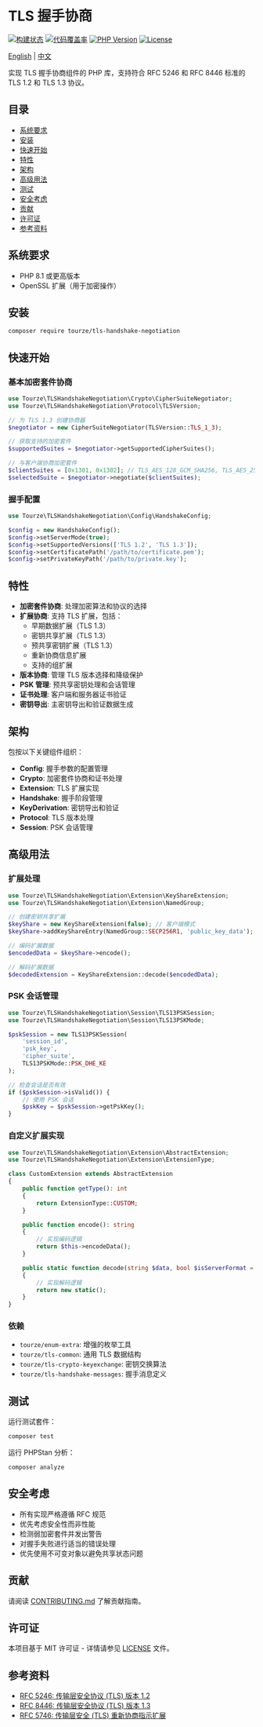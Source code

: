 # TLS 握手协商

[![构建状态](https://img.shields.io/github/actions/workflow/status/your-org/tls-handshake-negotiation/ci.yml?branch=main)](https://github.com/your-org/tls-handshake-negotiation/actions)
[![代码覆盖率](https://img.shields.io/codecov/c/github/your-org/tls-handshake-negotiation)](https://codecov.io/gh/your-org/tls-handshake-negotiation)
[![PHP Version](https://img.shields.io/badge/php-%3E%3D8.1-blue)](https://php.net/)
[![License](https://img.shields.io/badge/license-MIT-green)](LICENSE)

[English](README.md) | [中文](README.zh-CN.md)

实现 TLS 握手协商组件的 PHP 库，支持符合 RFC 5246 和 RFC 8446 标准的
TLS 1.2 和 TLS 1.3 协议。

## 目录

- [系统要求](#系统要求)
- [安装](#安装)
- [快速开始](#快速开始)
- [特性](#特性)
- [架构](#架构)
- [高级用法](#高级用法)
- [测试](#测试)
- [安全考虑](#安全考虑)
- [贡献](#贡献)
- [许可证](#许可证)
- [参考资料](#参考资料)

## 系统要求

- PHP 8.1 或更高版本
- OpenSSL 扩展（用于加密操作）

## 安装

```bash
composer require tourze/tls-handshake-negotiation
```

## 快速开始

### 基本加密套件协商

```php
use Tourze\TLSHandshakeNegotiation\Crypto\CipherSuiteNegotiator;
use Tourze\TLSHandshakeNegotiation\Protocol\TLSVersion;

// 为 TLS 1.3 创建协商器
$negotiator = new CipherSuiteNegotiator(TLSVersion::TLS_1_3);

// 获取支持的加密套件
$supportedSuites = $negotiator->getSupportedCipherSuites();

// 与客户端协商加密套件
$clientSuites = [0x1301, 0x1302]; // TLS_AES_128_GCM_SHA256, TLS_AES_256_GCM_SHA384
$selectedSuite = $negotiator->negotiate($clientSuites);
```

### 握手配置

```php
use Tourze\TLSHandshakeNegotiation\Config\HandshakeConfig;

$config = new HandshakeConfig();
$config->setServerMode(true);
$config->setSupportedVersions(['TLS 1.2', 'TLS 1.3']);
$config->setCertificatePath('/path/to/certificate.pem');
$config->setPrivateKeyPath('/path/to/private.key');
```

## 特性

- **加密套件协商**: 处理加密算法和协议的选择
- **扩展协商**: 支持 TLS 扩展，包括：
  - 早期数据扩展（TLS 1.3）
  - 密钥共享扩展（TLS 1.3）
  - 预共享密钥扩展（TLS 1.3）
  - 重新协商信息扩展
  - 支持的组扩展
- **版本协商**: 管理 TLS 版本选择和降级保护
- **PSK 管理**: 预共享密钥处理和会话管理
- **证书处理**: 客户端和服务器证书验证
- **密钥导出**: 主密钥导出和验证数据生成

## 架构

包按以下关键组件组织：

- **Config**: 握手参数的配置管理
- **Crypto**: 加密套件协商和证书处理
- **Extension**: TLS 扩展实现
- **Handshake**: 握手阶段管理
- **KeyDerivation**: 密钥导出和验证
- **Protocol**: TLS 版本处理
- **Session**: PSK 会话管理

## 高级用法

### 扩展处理

```php
use Tourze\TLSHandshakeNegotiation\Extension\KeyShareExtension;
use Tourze\TLSHandshakeNegotiation\Extension\NamedGroup;

// 创建密钥共享扩展
$keyShare = new KeyShareExtension(false); // 客户端模式
$keyShare->addKeyShareEntry(NamedGroup::SECP256R1, 'public_key_data');

// 编码扩展数据
$encodedData = $keyShare->encode();

// 解码扩展数据
$decodedExtension = KeyShareExtension::decode($encodedData);
```

### PSK 会话管理

```php
use Tourze\TLSHandshakeNegotiation\Session\TLS13PSKSession;
use Tourze\TLSHandshakeNegotiation\Session\TLS13PSKMode;

$pskSession = new TLS13PSKSession(
    'session_id',
    'psk_key',
    'cipher_suite',
    TLS13PSKMode::PSK_DHE_KE
);

// 检查会话是否有效
if ($pskSession->isValid()) {
    // 使用 PSK 会话
    $pskKey = $pskSession->getPskKey();
}
```

### 自定义扩展实现

```php
use Tourze\TLSHandshakeNegotiation\Extension\AbstractExtension;
use Tourze\TLSHandshakeNegotiation\Extension\ExtensionType;

class CustomExtension extends AbstractExtension
{
    public function getType(): int
    {
        return ExtensionType::CUSTOM;
    }

    public function encode(): string
    {
        // 实现编码逻辑
        return $this->encodeData();
    }

    public static function decode(string $data, bool $isServerFormat = false): static
    {
        // 实现解码逻辑
        return new static();
    }
}
```

### 依赖

- `tourze/enum-extra`: 增强的枚举工具
- `tourze/tls-common`: 通用 TLS 数据结构
- `tourze/tls-crypto-keyexchange`: 密钥交换算法
- `tourze/tls-handshake-messages`: 握手消息定义

## 测试

运行测试套件：

```bash
composer test
```

运行 PHPStan 分析：

```bash
composer analyze
```

## 安全考虑

- 所有实现严格遵循 RFC 规范
- 优先考虑安全性而非性能
- 检测弱加密套件并发出警告
- 对握手失败进行适当的错误处理
- 优先使用不可变对象以避免共享状态问题

## 贡献

请阅读 [CONTRIBUTING.md](CONTRIBUTING.md) 了解贡献指南。

## 许可证

本项目基于 MIT 许可证 - 详情请参见 [LICENSE](LICENSE) 文件。

## 参考资料

- [RFC 5246: 传输层安全协议 (TLS) 版本 1.2](https://tools.ietf.org/html/rfc5246)
- [RFC 8446: 传输层安全协议 (TLS) 版本 1.3](https://tools.ietf.org/html/rfc8446)
- [RFC 5746: 传输层安全 (TLS) 重新协商指示扩展](https://tools.ietf.org/html/rfc5746)